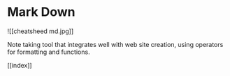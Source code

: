# Mark Down

![[cheatsheed md.jpg]]

Note taking tool that integrates well with web site creation, using operators for formatting and functions.


[[index]]


